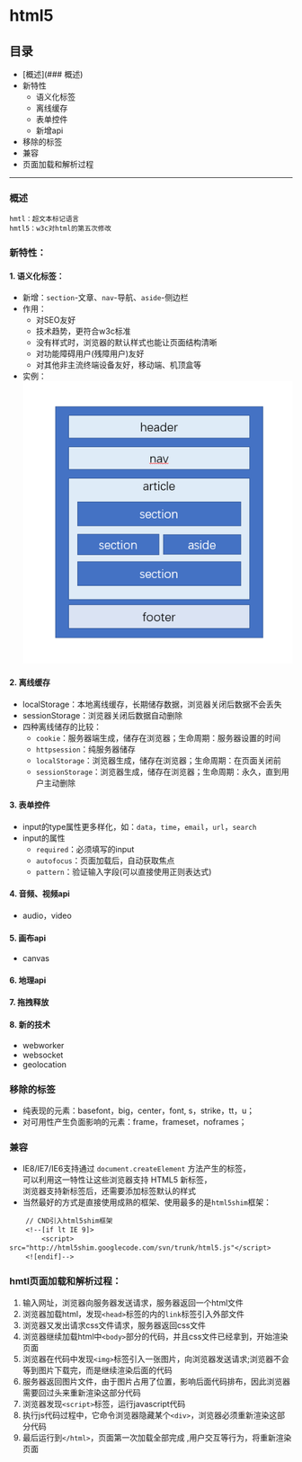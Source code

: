 	

# html5
## 目录
* [概述](### 概述)
* 新特性
	* 语义化标签
	* 离线缓存
	* 表单控件
	* 新增api
* 移除的标签
* 兼容
* 页面加载和解析过程
***

### 概述
	hmtl：超文本标记语言
	hmtl5：w3c对html的第五次修改
### 新特性：
#### 1. 语义化标签：
* 新增：`section`-文章、`nav`-导航、`aside`-侧边栏
* 作用：
	* 对SEO友好
	* 技术趋势，更符合w3c标准
	* 没有样式时，浏览器的默认样式也能让页面结构清晰
	* 对功能障碍用户(残障用户)友好
	* 对其他非主流终端设备友好，移动端、机顶盒等
* 实例：
	![](/images/layout.png "html5经典页面设计")
#### 2. 离线缓存
* localStorage：本地离线缓存，长期储存数据，浏览器关闭后数据不会丢失
* sessionStorage：浏览器关闭后数据自动删除
* 四种离线储存的比较：
	* `cookie`：服务器端生成，储存在浏览器；生命周期：服务器设置的时间
	* `httpsession`：纯服务器储存
	* `localStorage`：浏览器生成，储存在浏览器；生命周期：在页面关闭前
	* `sessionStorage`：浏览器生成，储存在浏览器；生命周期：永久，直到用户主动删除
#### 3. 表单控件
* input的type属性更多样化，如：`data`，`time`，`email`，`url`，`search`
* input的属性
	* `required`：必须填写的input
	* `autofocus`：页面加载后，自动获取焦点
	* `pattern`：验证输入字段(可以直接使用正则表达式)
#### 4. 音频、视频api
* audio，video
#### 5. 画布api
* canvas
#### 6. 地理api
#### 7. 拖拽释放
#### 8. 新的技术
* webworker
* websocket
* geolocation
### 移除的标签
* 纯表现的元素：basefont，big，center，font, s，strike，tt，u；
* 对可用性产生负面影响的元素：frame，frameset，noframes；
### 兼容
* IE8/IE7/IE6支持通过 `document.createElement` 方法产生的标签，         
	可以利用这一特性让这些浏览器支持 HTML5 新标签，        
	浏览器支持新标签后，还需要添加标签默认的样式         
* 当然最好的方式是直接使用成熟的框架、使用最多的是`html5shim`框架：
````
	// CND引入html5shim框架
	<!--[if lt IE 9]>
		<script> src="http://html5shim.googlecode.com/svn/trunk/html5.js"</script>
	<![endif]-->
````
### hmtl页面加载和解析过程：
1. 输入网址，浏览器向服务器发送请求，服务器返回一个html文件
2. 浏览器加载html，发现`<head>`标签的内的`link`标签引入外部文件
3. 浏览器又发出请求css文件请求，服务器返回css文件
4. 浏览器继续加载html中`<body>`部分的代码，并且css文件已经拿到，开始渲染页面
5. 浏览器在代码中发现`<img>`标签引入一张图片，向浏览器发送请求;浏览器不会等到图片下载完，而是继续渲染后面的代码
6. 服务器返回图片文件，由于图片占用了位置，影响后面代码排布，因此浏览器需要回过头来重新渲染这部分代码
7. 浏览器发现`<script>`标签，运行javascript代码
8. 执行js代码过程中，它命令浏览器隐藏某个`<div>`，浏览器必须重新渲染这部分代码
9. 最后运行到`</html>`，页面第一次加载全部完成 ,用户交互等行为，将重新渲染页面


